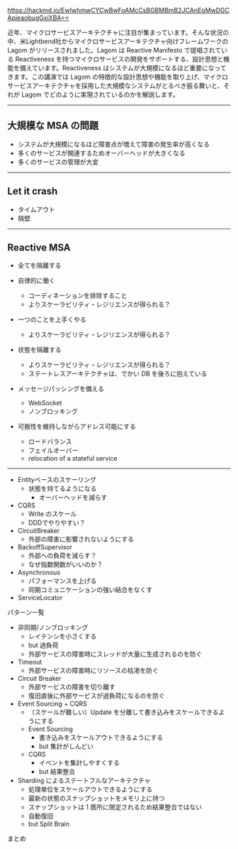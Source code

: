 https://hackmd.io/EwIwhmwCYCwBwFoAMcCsBGBMBmB2JCAnEgMwDGCApieaobugGxiXBA==


近年、マイクロサービスアーキテクチャに注目が集まっています。そんな状況の中、米Lightbend社からマイクロサービスアーキテクチャ向けフレームワークの Lagom がリリースされました。Lagom は Reactive Manifesto で提唱されている Reactiveness を持つマイクロサービスの開発をサポートする、設計思想と機能を備えています。Reactiveness はシステムが大規模になるほど重要になってきます。この講演では Lagom の特徴的な設計思想や機能を取り上げ、マイクロサービスアーキテクチャを採用した大規模なシステムがとるべき振る舞いと、それが Lagom でどのように実現されているのかを解説します。

---

## 大規模な MSA の問題

* システムが大規模になるほど障害点が増えて障害の発生率が高くなる
* 多くのサービスが関連するためオーバーヘッドが大きくなる
* 多くのサービスの管理が大変

---

## Let it crash

* タイムアウト
* 隔壁

---

## Reactive MSA

* 全てを隔離する

* 自律的に働く
  * コーディネーションを排除すること
  * よりスケーラビリティ・レジリエンスが得られる？
* 一つのことを上手くやる
  * よりスケーラビリティ・レジリエンスが得られる？
* 状態を隔離する
  * よりスケーラビリティ・レジリエンスが得られる？
  * ステートレスアーキテクチャは、でかい DB を後ろに抱えている
* メッセージパッシングを備える
  * WebSocket
  * ノンブロッキング
* 可搬性を維持しながらアドレス可能にする
  * ロードバランス
  * フェイルオーバー
  * relocation of a stateful service

---

* Entityベースのスケーリング
  * 状態を持てるようになる
    * オーバーヘッドを減らす
* CQRS
  * Write のスケール
  * DDDでやりやすい？
* CircuitBreaker
  * 外部の障害に影響されないようにする
* BackoffSupervisor
  * 外部への負荷を減らす？
  * なぜ指数関数がいいのか？
* Asynchronous
  * パフォーマンスを上げる
  * 同期コミュニケーションの強い結合をなくす
* ServiceLocator

パターン一覧

- 非同期/ノンブロッキング
    - レイテンシを小さくする
    - but 過負荷
    - 外部サービスの障害時にスレッドが大量に生成されるのを防ぐ
- Timeout
    - 外部サービスの障害時にリソースの枯渇を防ぐ
- Circuit Breaker
    - 外部サービスの障害を切り離す
    - 復旧直後に外部サービスが過負荷になるのを防ぐ
- Event Sourcing + CQRS
    - （スケールが難しい）Update を分離して書き込みをスケールできるようにする
    - Event Sourcing
        - 書き込みをスケールアウトできるようにする
        - but 集計がしんどい
    - CQRS
        - イベントを集計しやすくする
        - but 結果整合
- Sharding によるステートフルなアーキテクチャ
    - 処理単位をスケールアウトできるようにする
    - 最新の状態のスナップショットをメモリ上に持つ
    - スナップショットは 1 箇所に限定されるため結果整合ではない
    - 自動復旧
    - but Split Brain

まとめ

